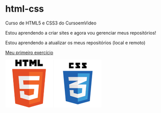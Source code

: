 # html-css
 Curso de HTML5 e CSS3 do CursoemVideo

 Estou aprendendo a criar sites e agora vou gerenciar meus repositórios!

 Estou aprendendo a atualizar os meus repositórios (local e remoto)

 <a href="https://kohnduarte.github.io/html-css/exercicios/ex001/" target="_blank">Meu primeiro exercício</a>

 <img src="HTML5_Logo_256.png" alt=""> <img src ="css3 logo.png" alt="">
